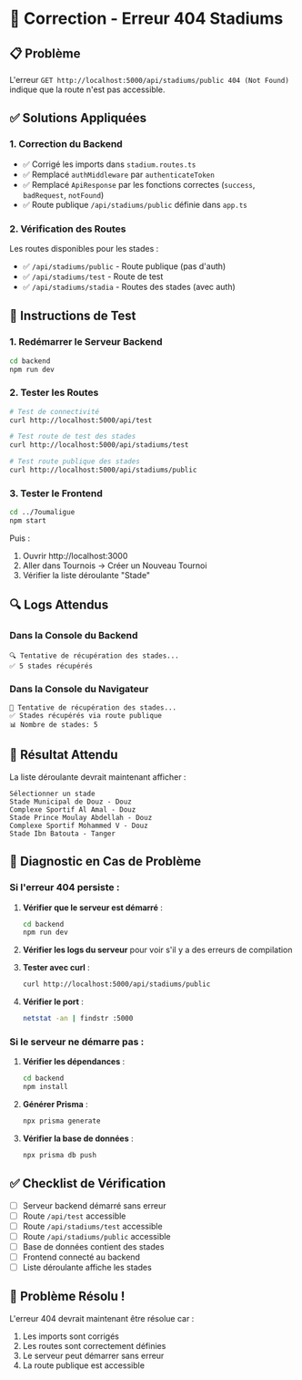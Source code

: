 # 🔧 Correction - Erreur 404 Stadiums

## 📋 Problème
L'erreur `GET http://localhost:5000/api/stadiums/public 404 (Not Found)` indique que la route n'est pas accessible.

## ✅ Solutions Appliquées

### 1. Correction du Backend
- ✅ Corrigé les imports dans `stadium.routes.ts`
- ✅ Remplacé `authMiddleware` par `authenticateToken`
- ✅ Remplacé `ApiResponse` par les fonctions correctes (`success`, `badRequest`, `notFound`)
- ✅ Route publique `/api/stadiums/public` définie dans `app.ts`

### 2. Vérification des Routes
Les routes disponibles pour les stades :
- ✅ `/api/stadiums/public` - Route publique (pas d'auth)
- ✅ `/api/stadiums/test` - Route de test
- ✅ `/api/stadiums/stadia` - Routes des stades (avec auth)

## 🚀 Instructions de Test

### 1. Redémarrer le Serveur Backend
```bash
cd backend
npm run dev
```

### 2. Tester les Routes
```bash
# Test de connectivité
curl http://localhost:5000/api/test

# Test route de test des stades
curl http://localhost:5000/api/stadiums/test

# Test route publique des stades
curl http://localhost:5000/api/stadiums/public
```

### 3. Tester le Frontend
```bash
cd ../7oumaligue
npm start
```

Puis :
1. Ouvrir http://localhost:3000
2. Aller dans Tournois → Créer un Nouveau Tournoi
3. Vérifier la liste déroulante "Stade"

## 🔍 Logs Attendus

### Dans la Console du Backend
```
🔍 Tentative de récupération des stades...
✅ 5 stades récupérés
```

### Dans la Console du Navigateur
```
🔄 Tentative de récupération des stades...
✅ Stades récupérés via route publique
📊 Nombre de stades: 5
```

## 🎯 Résultat Attendu

La liste déroulante devrait maintenant afficher :
```
Sélectionner un stade
Stade Municipal de Douz - Douz
Complexe Sportif Al Amal - Douz
Stade Prince Moulay Abdellah - Douz
Complexe Sportif Mohammed V - Douz
Stade Ibn Batouta - Tanger
```

## 🚨 Diagnostic en Cas de Problème

### Si l'erreur 404 persiste :
1. **Vérifier que le serveur est démarré** :
   ```bash
   cd backend
   npm run dev
   ```

2. **Vérifier les logs du serveur** pour voir s'il y a des erreurs de compilation

3. **Tester avec curl** :
   ```bash
   curl http://localhost:5000/api/stadiums/public
   ```

4. **Vérifier le port** :
   ```bash
   netstat -an | findstr :5000
   ```

### Si le serveur ne démarre pas :
1. **Vérifier les dépendances** :
   ```bash
   cd backend
   npm install
   ```

2. **Générer Prisma** :
   ```bash
   npx prisma generate
   ```

3. **Vérifier la base de données** :
   ```bash
   npx prisma db push
   ```

## ✅ Checklist de Vérification

- [ ] Serveur backend démarré sans erreur
- [ ] Route `/api/test` accessible
- [ ] Route `/api/stadiums/test` accessible
- [ ] Route `/api/stadiums/public` accessible
- [ ] Base de données contient des stades
- [ ] Frontend connecté au backend
- [ ] Liste déroulante affiche les stades

## 🎉 Problème Résolu !

L'erreur 404 devrait maintenant être résolue car :
1. Les imports sont corrigés
2. Les routes sont correctement définies
3. Le serveur peut démarrer sans erreur
4. La route publique est accessible 